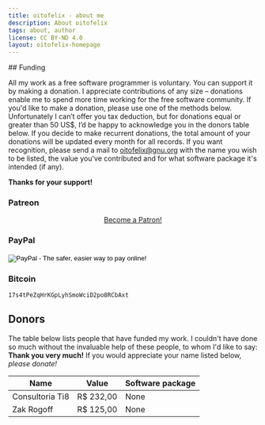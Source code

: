 ```yaml
---
title: oitofelix - about me
description: About oitofelix
tags: about, author
license: CC BY-ND 4.0
layout: oitofelix-homepage
---
```

<div id="funding" markdown="1">
## Funding

All my work as a free software programmer is voluntary.  You can
support it by making a donation.  I appreciate contributions of any
size – donations enable me to spend more time working for the free
software community.  If you'd like to make a donation, please use one
of the methods below.  Unfortunately I can’t offer you tax deduction,
but for donations equal or greater than 50 US$, I’d be happy to
acknowledge you in the donors table below.  If you decide to make
recurrent donations, the total amount of your donations will be
updated every month for all records.  If you want recognition, please
send a mail to [oitofelix@gnu.org](mailto:oitofelix@gnu.org) with the
name you wish to be listed, the value you've contributed and for what
software package it's intended (if any).

__Thanks for your support!__


### Patreon

<div style="text-align: center;">
    <a href="https://www.patreon.com/bePatron?u=45603794" data-patreon-widget-type="become-patron-button">Become a Patron!</a>
    <script async src="https://c6.patreon.com/becomePatronButton.bundle.js"></script>
</div>


### PayPal

<form action="https://www.paypal.com/cgi-bin/webscr" method="post" target="_top">
    <input type="hidden" name="cmd" value="_s-xclick">
    <input type="hidden" name="hosted_button_id" value="PHX5747DHDXB8">
    <input type="image" src="https://www.paypalobjects.com/en_US/i/btn/btn_donateCC_LG.gif" border="0" name="submit" alt="PayPal - The safer, easier way to pay online!">
    <img alt="" border="0" src="https://www.paypalobjects.com/pt_BR/i/scr/pixel.gif" width="1" height="1">
</form>


### Bitcoin

<p id="bitcoin-address">
    <code>17s4tPeZqHrKGpLyhSmoWciD2po8RCbAxt</code>
</p>


## Donors

The table below lists people that have funded my work.  I couldn't
have done so much without the invaluable help of these people, to whom
I'd like to say: __Thank you very much!__ If you would appreciate your
name listed below, _please donate!_

Name | Value | Software package
-----|-------|------------------
Consultoria Ti8 | R$ 232,00 | None
Zak Rogoff | R$ 125,00 | None

</div>
